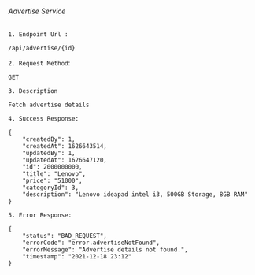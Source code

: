 ###### Advertise Service ######
`1. Endpoint Url :`
```
/api/advertise/{id}
```
`2. Request Method`:
```
GET
```
`3. Description`
```
Fetch advertise details
```
`4. Success Response:`
```
{
    "createdBy": 1,
    "createdAt": 1626643514,
    "updatedBy": 1,
    "updatedAt": 1626647120,
    "id": 2000000000,
    "title": "Lenovo",
    "price": "51000",
    "categoryId": 3,
    "description": "Lenovo ideapad intel i3, 500GB Storage, 8GB RAM"
}
```

`5. Error Response:`
```
{
    "status": "BAD_REQUEST",
    "errorCode": "error.advertiseNotFound",
    "errorMessage": "Advertise details not found.",
    "timestamp": "2021-12-18 23:12"
}
```

